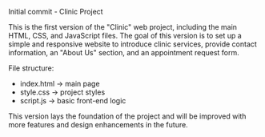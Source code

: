 Initial commit - Clinic Project

This is the first version of the "Clinic" web project, including the
main HTML, CSS, and JavaScript files. The goal of this version is to
set up a simple and responsive website to introduce clinic services,
provide contact information, an "About Us" section, and an appointment
request form.

File structure:
- index.html → main page
- style.css → project styles
- script.js → basic front-end logic

This version lays the foundation of the project and will be improved
with more features and design enhancements in the future.
